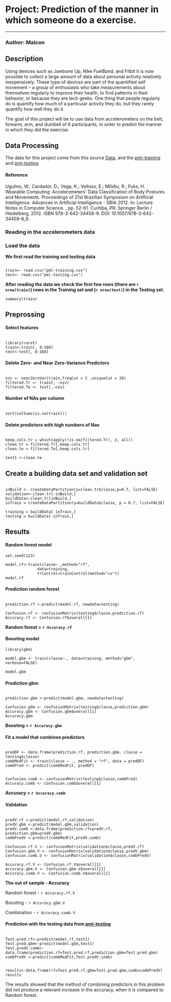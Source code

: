 # **Project: Prediction of the manner in which someone do a exercise.**

----
### Author: Maicon

## Description

Using devices such as Jawbone Up, Nike FuelBand, and Fitbit it is now possible to collect a large amount of data about personal activity relatively inexpensively. These type of devices are part of the quantified self movement – a group of enthusiasts who take measurements about themselves regularly to improve their health, to find patterns in their behavior, or because they are tech geeks. One thing that people regularly do is quantify how much of a particular activity they do, but they rarely quantify how well they do it.

The goal of this project will be to use data from accelerometers on the belt, forearm, arm, and dumbell of 6 participants, in order to predict the manner in which they did the exercise.

## **Data Processing**

The data for this project come from this source [Data](http://groupware.les.inf.puc-rio.br/har), and the [pml-training](https://d396qusza40orc.cloudfront.net/predmachlearn/pml-training.csv) and [pml-testing](https://d396qusza40orc.cloudfront.net/predmachlearn/pml-testing.csv)

#### **Reference**

Ugulino, W.; Cardador, D.; Vega, K.; Velloso, E.; Milidiu, R.; Fuks, H. Wearable Computing: Accelerometers' Data Classification of Body Postures and Movements. Proceedings of 21st Brazilian Symposium on Artificial Intelligence. Advances in Artificial Intelligence - SBIA 2012. In: Lecture Notes in Computer Science. , pp. 52-61. Curitiba, PR: Springer Berlin / Heidelberg, 2012. ISBN 978-3-642-34458-9. DOI: 10.1007/978-3-642-34459-6_6. 

### **Reading in the accelerometers data**


### **Load the data**

**We first read the training and testing data**

```{r dataset,echo = TRUE, cache=TRUE}

train<- read.csv("pml-training.csv")
test<- read.csv("pml-testing.csv")

```

**After reading the data we check the first few rows (there are `r nrow(train)`) rows in the Training set and (`r nrow(test)`) in the Testing set.** 


```{r}
summary(train)
```


## **Preprossing**

#### **Select features**

```{r echo = TRUE, cache=TRUE}

library(caret)
train<-train[, 8:160]
test<-test[, 8:160]

```

#### **Delete Zero- and Near Zero-Variance Predictors**

```{r echo = TRUE, cache=TRUE}

nzv <- nearZeroVar(train,freqCut = 2 ,uniqueCut = 20)
filtered.Tr <- train[, -nzv]
filtered.Te <- test[,-nzv]

```

#### **Number of NAs per column**

```{r echo = TRUE, cache=TRUE}

sort(colSums(is.na(train)))

```

#### **Delete predictors with high numbers of Nas**

```{r echo = TRUE, cache=TRUE}

keep.cols.tr = which(apply(!is.na(filtered.Tr), 2, all))
clean.tr = filtered.Tr[,keep.cols.tr]
clean.te = filtered.Te[,keep.cols.tr]

test1 <-clean.te

```


## **Create a building data set and validation set**

```{r echo = TRUE, cache=TRUE}

inBuild <- createDataPartition(y=clean.tr$classe,p=0.7, list=FALSE)
validation<-clean.tr[-inBuild,]
buildData<-clean.tr[inBuild,]
inTrain = createDataPartition(y=buildData$classe, p = 0.7, list=FALSE)

training = buildData[ inTrain,]
testing = buildData[-inTrain,]

```


## **Results**

#### **Random forest model**

```{r echo = TRUE, cache=TRUE}
set.seed(123)

model.rf<-train(classe~.,method="rf",
              data=training,
              trControl=trainControl(method="cv"))
model.rf

```

#### **Prediction random forest**

```{r echo = TRUE, cache=TRUE}

prediction.rf <-predict(model.rf, newdata=testing)

Confusion.rf <- confusionMatrix(testing$classe,prediction.rf)
Accuracy.rf <- Confusion.rf$overall[1]

```

**Random forest = `r Accuracy.rf`**

#### **Boosting model** 

```{r echo = TRUE, cache=TRUE}
library(gbm)

model.gbm <- train(classe~., data=training, method="gbm", verbose=FALSE)

model.gbm
```


#### **Prediction gbm**

```{r echo = TRUE, cache=TRUE}

prediction.gbm <-predict(model.gbm, newdata=testing)

Confusion.gbm <- confusionMatrix(testing$classe,prediction.gbm)
Accuracy.gbm <- Confusion.gbm$overall[1]
Accuracy.gbm
```

**Boosting = `r Accuracy.gbm`**

#### **Fit a model that combines predictors**

```{r echo = TRUE, cache=TRUE}

predDF <- data.frame(prediction.rf, prediction.gbm, classe = testing$classe)
combModFit <- train(classe ~ ., method = "rf", data = predDF)
combPred <- predict(combModFit, predDF)


Confusion.comb <- confusionMatrix(testing$classe,combPred)
Accuracy.comb <- Confusion.comb$overall[1]
```

**Accuracy = `r Accuracy.comb`**

#### **Validation**
```{r echo = TRUE, cache=TRUE}

predV.rf <-predict(model.rf,validation)
predV.gbm <-predict(model.gbm,validation)
predV.comb <-data.frame(prediction.rf=predV.rf, prediction.gbm=predV.gbm)
combPredV <-predict(combModFit,predV.comb)

Confusion.rf.V <- confusionMatrix(validation$classe,predV.rf)
Confusion.gbm.V <- confusionMatrix(validation$classe,predV.gbm)
Confusion.comb.V <- confusionMatrix(validation$classe,combPredV)

Accuracy.rf.V <- Confusion.rf.V$overall[1]
Accuracy.gbm.V <- Confusion.gbm.V$overall[1]
Accuracy.comb.V <- Confusion.comb.V$overall[1]

```

**The out of sample - Accuracy**

Random forest - `r Accuracy.rf.V`

Boosting - `r Accuracy.gbm.V`

Combination - `r Accuracy.comb.V`

#### **Prediction with the testing data from [pml-testing](https://d396qusza40orc.cloudfront.net/predmachlearn/pml-testing.csv)**

```{r echo = TRUE, cache=TRUE}

Test.pred.rf<-predict(model.rf,test1)
Test.pred.gbm<-predict(model.gbm,test1)
Test.predV.comb<-data.frame(prediction.rf=Test.pred.rf,prediction.gbm=Test.pred.gbm)
combPredV <-predict(combModFit,Test.predV.comb)


results<-data.frame(rf=Test.pred.rf,gbm=Test.pred.gbm,comb=combPredV)
results
```

The results showed that the method of combining predictors in this problem did not produce a relevant increase in the accuracy, when it is compared to Random forest.